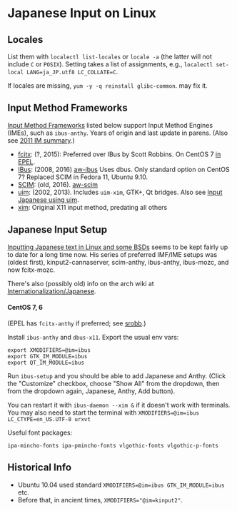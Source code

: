 Japanese Input on Linux
=======================

Locales
-------

List them with `localectl list-locales` or `locale -a` (the latter
will not include `C` or `POSIX`). Setting takes a list of assignments,
e.g., `localectl set-local LANG=ja_JP.utf8 LC_COLLATE=C`.

If locales are missing, `yum -y -q reinstall glibc-common`. may fix it.


Input Method Frameworks
-----------------------

[Input Method Frameworks][wp-imf-list] listed below support Input
Method Engines (IMEs), such as `ibus-anthy`. Years of origin and last
update in parens. (Also see [2011 IM summary].)

* [fcitx]: (?, 2015): Preferred over IBus by Scott Robbins.
  On CentOS 7 [in EPEL][epel-fcitx].
* [IBus]: (2008, 2016) [aw-ibus] Uses dbus.
  Only standard option on CentOS 7? Replaced SCIM in Fedora 11, Ubuntu 9.10.
* [SCIM]: (old, 2016). [aw-scim]
* [uim]: (2002, 2013). Includes `uim-xim`, GTK+, Qt bridges.
  Also see [Input Japanese using uim][aw-uim-ja].
* [xim]: Original X11 input method, predating all others


Japanese Input Setup
--------------------

[Inputting Japanese text in Linux and some BSDs][srobb] seems to be
kept fairly up to date for a long time now. His series of preferred
IMF/IME setups was (oldest first), kinput2-cannaserver, scim-anthy,
ibus-anthy, ibus-mozc, and now fcitx-mozc.

There's also (possibly old) info on the arch wiki at
[Internationalization/Japanese][aw-i18n-ja].

#### CentOS 7, 6

(EPEL has `fcitx-anthy` if preferred; see [srobb].)

Install `ibus-anthy` and `dbus-x11`. Export the usual env vars:

    export XMODIFIERS=@im=ibus
    export GTK_IM_MODULE=ibus
    export QT_IM_MODULE=ibus

Run `ibus-setup` and you should be able to add Japanese and Anthy.
(Click the "Customize" checkbox, choose "Show All" from the dropdown,
then from the dropdown again, Japanese, Anthy, Add button).

You can restart it with `ibus-daemon --xim &` if it doesn't work
with terminals. You may also need to start the terminal with
`XMODIFIERS=@im=ibus LC_CTYPE=en_US.UTF-8 urxvt`

Useful font packages:

    ipa-mincho-fonts ipa-pmincho-fonts vlgothic-fonts vlgothic-p-fonts


Historical Info
---------------

* Ubuntu 10.04 used standard `XMODIFIERS=@im=ibus GTK_IM_MODULE=ibus` etc.
* Before that, in ancient times, `XMODIFIERS="@im=kinput2"`.



[2011 IM summary]: https://blogs.gnome.org/happyaron/2011/01/15/linux-input-method-brief-summary/
[IBus]: https://en.wikipedia.org/wiki/Intelligent_Input_Bus
[SCIM]: https://en.wikipedia.org/wiki/Smart_Common_Input_Method
[aw-i18n-ja]: https://wiki.archlinux.org/index.php/Internationalization/Japanese
[aw-ibus]: https://wiki.archlinux.org/index.php/IBus
[aw-scim]: https://wiki.archlinux.org/index.php/Smart_Common_Input_Method_platform
[aw-uim-ja]: https://wiki.archlinux.org/index.php/Input_Japanese_using_uim
[epel-fcitx]:  https://lists.tlug.jp/ML/1708/msg00001.html
[fcitx]: https://en.wikipedia.org/wiki/Fcitx
[srobb]: http://srobb.net/jpninpt.html
[uim-github]: https://github.com/uim/uim
[uim]: https://en.wikipedia.org/wiki/Uim
[wp-imf-list]: https://en.wikipedia.org/wiki/List_of_input_methods_for_Unix_platforms
[xim]: https://en.wikipedia.org/wiki/X_Input_Method
